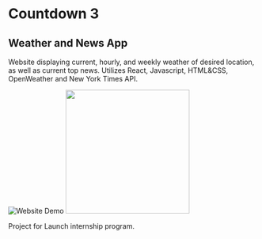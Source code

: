 # Countdown 3
## Weather and News App
Website displaying current, hourly, and weekly weather of desired location, as well as current top news. Utilizes React, Javascript, HTML&CSS, OpenWeather and New York Times API.

![Website Demo](https://github.com/pinetcht/countdown3-pine/blob/main/WeatherAndNews.gif)
<img src="https://github.com/pinetcht/countdown3-pine/blob/main/WeatherAndNews.gif" width="250" height="250"/>


Project for Launch internship program. 
